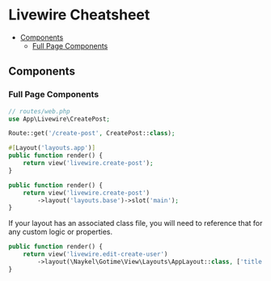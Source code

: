 # Livewire Cheatsheet
<!-- TOC -->

- [Components](#components)
    - [Full Page Components](#full-page-components)

<!-- /TOC -->

<a id="markdown-components" name="components"></a>

## Components
<a id="markdown-full-page-components" name="full-page-components"></a>

### Full Page Components

```php
// routes/web.php
use App\Livewire\CreatePost;

Route::get('/create-post', CreatePost::class);
```

```php
#[Layout('layouts.app')]
public function render() {
    return view('livewire.create-post');
}
```

```php
public function render() {
    return view('livewire.create-post')
        ->layout('layouts.base')->slot('main');
}
```

If your layout has an associated class file, you will need to reference that for any custom logic or properties.

```php
public function render() {
    return view('livewire.edit-create-user')
        ->layout(\Naykel\Gotime\View\Layouts\AppLayout::class, ['title' => $this->title]);
}
```
